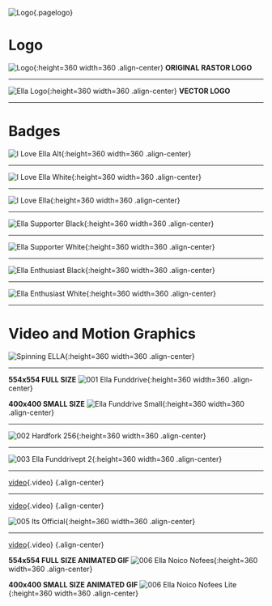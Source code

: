 ![Logo](/uploads/logo.png "Logo"){.pagelogo}
<!-- TITLE: Media -->
<!-- SUBTITLE: Ellaism - A stable network with no premine and no dev fees -->
<!--background: #dddddd !important-->

# Logo
![Logo](/uploads/logo.png "Logo"){:height=360 width=360 .align-center}
**ORIGINAL RASTOR LOGO**

---

![Ella Logo](/uploads/ella-logo.svg "Ella Logo"){:height=360 width=360 .align-center}
**VECTOR LOGO**

---

# Badges
![I Love Ella Alt](/uploads/badges/i-love-ella-alt.png "I Love Ella Alt"){:height=360 width=360 .align-center}
  	
---

![I Love Ella White](/uploads/badges/i-love-ella-white.png "I Love Ella White"){:height=360 width=360 .align-center}

---

![I Love Ella](/uploads/badges/i-love-ella.png "I Love Ella"){:height=360 width=360 .align-center}

---

![Ella Supporter Black](/uploads/badges/ella-supporter-black.png "Ella Supporter Black"){:height=360 width=360 .align-center}

---

![Ella Supporter White](/uploads/badges/ella-supporter-white.png "Ella Supporter White"){:height=360 width=360 .align-center}

---

![Ella Enthusiast Black](/uploads/badges/ella-enthusiast-black.png "Ella Enthusiast Black"){:height=360 width=360 .align-center}

---

![Ella Enthusiast White](/uploads/badges/ella-enthusiast-white.png "Ella Enthusiast White"){:height=360 width=360 .align-center}

---
# Video and Motion Graphics
![Spinning ELLA](/uploads/gifs/spinningella.gif "Spinning ELLA"){:height=360 width=360 .align-center}

---
**554x554 FULL SIZE**
![001 Ella Funddrive](/uploads/gifs/001-ella-funddrive.gif "001 Ella Funddrive"){:height=360 width=360 .align-center}

**400x400 SMALL SIZE**
![Ella Funddrive Small](/uploads/gifs/001-ella-funddrive-400.gif "Ella Funddrive"){:height=360 width=360 .align-center}

---
![002 Hardfork 256](/uploads/gifs/002-hardfork-256.gif "002 Hardfork"){:height=360 width=360 .align-center}

---
![003 Ella Funddrivept 2](/uploads/gifs/003-ella-funddrivept-2.gif "003 Ella Funddrivept 2"){:height=360 width=360 .align-center}

---
[video](/uploads/video/004-ella-launch.mp4){.video} {.align-center}

---
[video](/uploads/video/005-its-official.mp4 "005 Its Official"){.video} {.align-center}

![005 Its Official](/uploads/gifs/005-its-official.gif "005 Its Official"){:height=360 width=360 .align-center}

---
[video](/uploads/video/006-ella-noico-nofees.mp4 "006 Ella Noico Nofees"){.video} {.align-center}

**554x554 FULL SIZE ANIMATED GIF**
![006 Ella Noico Nofees](/uploads/gifs/006-ella-noico-nofees.gif "006 Ella Noico Nofees Lite"){:height=360 width=360 .align-center}

**400x400 SMALL SIZE ANIMATED GIF**
![006 Ella Noico Nofees Lite](/uploads/gifs/006-ella-noico-nofees-lite.gif "006 Ella Noico Nofees Lite"){:height=360 width=360 .align-center}



